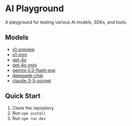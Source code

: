 # AI Playground

A playground for testing various AI models, SDKs, and tools.

## Models

- [o1-preview](https://platform.openai.com/docs/models/o1-preview)
- [o1-mini](https://platform.openai.com/docs/models/o1-mini)
- [gpt-4o](https://platform.openai.com/docs/models/gpt-4o)
- [gpt-4o-mini](https://platform.openai.com/docs/models/gpt-4o-mini)
- [gemini-2.0-flash-exp](https://developers.googleblog.com/en/the-next-chapter-of-the-gemini-era-for-developers/)
- [deepseek-chat](https://api-docs.deepseek.com/)
- [claude-3-5-sonnet](https://docs.anthropic.com/en/api/getting-started)

## Quick Start

1. Clone the repository
2. Run `npm install`
3. Run `npm run dev`
